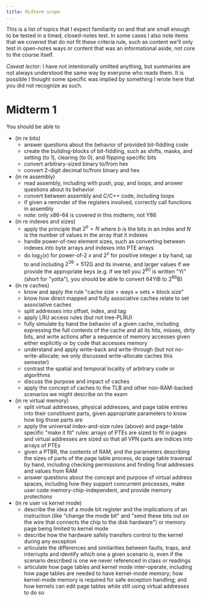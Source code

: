 ```yaml
---
title: Midterm scope
...
```


This is a list of topics that I expect familiarity on and that are small enough to be tested in a timed, closed-notes test. In some cases I also note items that we covered that do *not* fit these criteria rule, such as content we'll only test in open-notes ways or content that was an informational aside, not core to the course itself.

*Caveat lector*: I have not intentionally omitted anything, but summaries are not always understood the same way by everyone who reads them. It is possible I thought some specific was implied by something I wrote here that you did not recognize as such.

# Midterm 1

You should be able to

- (in re bits)
	- answer questions about the behavior of provided bit-fiddling code
	- create the building-blocks of bit-fiddling, such as shifts, masks, and setting (to 1), clearing (to 0), and flipping specific bits
	- convert arbitrary-sized binary to/from hex
	- convert 2-digit decimal to/from binary and hex
- (in re assembly)
	- read assembly, including with push, pop, and loops, and answer questions about its behavior
	- convert between assembly and C/C++ code, including loops
	- if given a reminder of the registers involved, correctly call functions in assembly
	- note: only x86-64 is covered in this midterm, not Y86
- (in re indexes and sizes)
	- apply the principle that $2^b = N$ where $b$ is the bits in an index and $N$ is the number of values in the array that it indexes
	- handle power-of-two element sizes, such as converting between indexes into byte arrays and indexes into PTE arrays
	- do $\log_2(x)$ for power-of-2 $x$ and $2^x$ for positive integer $x$ by hand, up to and including $2^{39} = 512$G and its inverse, and larger values if we provide the appropriate keys (e.g. if we tell you $2^{80}$ is written "Yi" (short for "yotta"), you should be able to convert $64$YiB to $2^{86}$B)
- (in re caches)
	- know and apply the rule "cache size = ways × sets × block size"
	- know how direct mapped and fully associative caches relate to set associative caches
	- split addresses into offset, index, and tag
	- apply LRU access rules (but not tree-PLRU)
	- fully simulate by hand the behavior of a given cache, including expressing the full contents of the cache and all its hits, misses, dirty bits, and write actions after a sequence of memory accesses given either explicitly or by code that accesses memory
	- understand and apply write-back and write-through (but not no-write-allocate; we only discussed write-allocate caches this semester)
	- contrast the spatial and temporal locality of arbitrary code or algorithms
	- discuss the purpose and impact of caches
	- apply the concept of caches to the TLB and other non-RAM-backed scenarios we might describe on the exam
- (in re virtual memory)
	- split virtual addresses, physical addresses, and page table entries into their constituent parts, given appropriate parameters to know how big those parts are
	- apply the universal index-and-size rules (above) and page-table specific "make it fit" rules: arrays of PTEs are sized to fit in pages and virtual addresses are sized so that all VPN parts are indices into arrays of PTEs
	- given a PTBR, the contents of RAM, and the parameters describing the sizes of parts of the page table process, do page table traversal by hand, including checking permissions and finding final addresses and values from RAM
	- answer questions about the concept and purpose of virtual address spaces, including how they support concurrent processes, make user code memory-chip-independent, and provide memory protections
- (in re user vs kernel mode)
	- describe the idea of a mode bit register and the implications of an instruction (like "change the mode bit" and "send these bits out on the wire that connects the chip to the disk hardware") or memory page being limited to kernel mode
	- describe how the hardware safely transfers control to the kernel during any exception
	- articulate the differences and similarities between faults, traps, and interrupts and identify which one a given scenario is, even if the scenario described is one we never referenced in class or readings
	- articulate how page tables and kernel mode inter-operate, including how page tables are needed to have kernel-mode memory; how kernel-mode memory is required for safe exception handling; and how kernels can edit page tables while still using virtual addresses to do so
	
